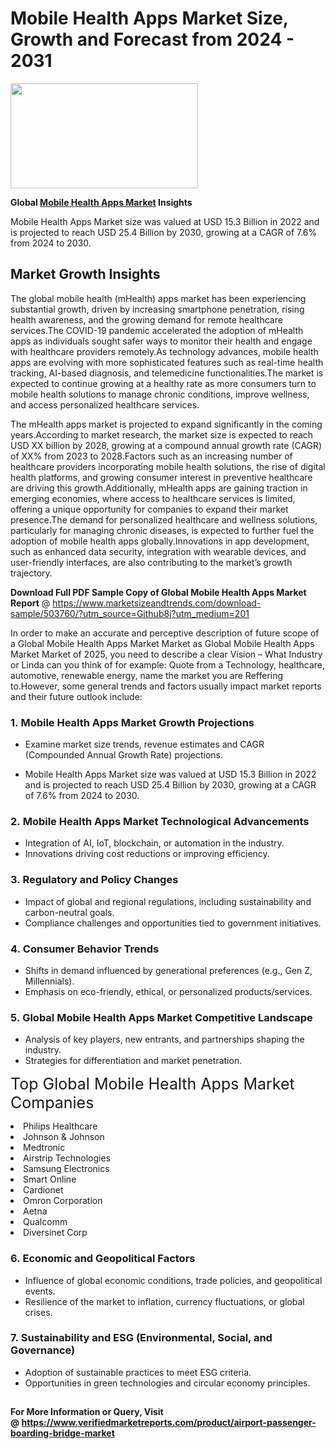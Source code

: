 <H1>Mobile Health Apps Market Size, Growth and Forecast from 2024 - 2031</H1><img class="aligncenter size-medium wp-image-584254" src="https://thirdeyenews.in/wp-content/uploads/2024/09/Global-Market-Research-300x168.jpeg" alt="" width="300" height="168" /><p><strong>Global&nbsp;<a href="https://www.marketsizeandtrends.com/download-sample/503760/?utm_source=Github8j?utm_medium=201">Mobile Health Apps Market</a> Insights</strong></p><p>Mobile Health Apps Market size was valued at USD 15.3 Billion in 2022 and is projected to reach USD 25.4 Billion by 2030, growing at a CAGR of 7.6% from 2024 to 2030.</p><p><h2>Market Growth Insights</h2> <p>The global mobile health (mHealth) apps market has been experiencing substantial growth, driven by increasing smartphone penetration, rising health awareness, and the growing demand for remote healthcare services.The COVID-19 pandemic accelerated the adoption of mHealth apps as individuals sought safer ways to monitor their health and engage with healthcare providers remotely.As technology advances, mobile health apps are evolving with more sophisticated features such as real-time health tracking, AI-based diagnosis, and telemedicine functionalities.The market is expected to continue growing at a healthy rate as more consumers turn to mobile health solutions to manage chronic conditions, improve wellness, and access personalized healthcare services.</p> <p>The mHealth apps market is projected to expand significantly in the coming years.According to market research, the market size is expected to reach USD XX billion by 2028, growing at a compound annual growth rate (CAGR) of XX% from 2023 to 2028.Factors such as an increasing number of healthcare providers incorporating mobile health solutions, the rise of digital health platforms, and growing consumer interest in preventive healthcare are driving this growth.Additionally, mHealth apps are gaining traction in emerging economies, where access to healthcare services is limited, offering a unique opportunity for companies to expand their market presence.The demand for personalized healthcare and wellness solutions, particularly for managing chronic diseases, is expected to further fuel the adoption of mobile health apps globally.Innovations in app development, such as enhanced data security, integration with wearable devices, and user-friendly interfaces, are also contributing to the market’s growth trajectory.</p> <p><span class=""><strong>Download Full PDF Sample Copy of Global Mobile Health Apps Market Report</strong> @ <a href="https://www.marketsizeandtrends.com/download-sample/503760/?utm_source=Github8j?utm_medium=201" target="_blank">https://www.marketsizeandtrends.com/download-sample/503760/?utm_source=Github8j?utm_medium=201</a></span></p><p>In order to make an accurate and perceptive description of future scope of a Global&nbsp;Mobile Health Apps Market Market as Global&nbsp;Mobile Health Apps Market Market of 2025, you need to describe a clear Vision &ndash; What Industry or Linda can you think of for example: Quote from a Technology, healthcare, automotive, renewable energy, name the market you are Reffering to.However, some general trends and factors usually impact market reports and their future outlook include:</p><h3>1.&nbsp;<strong>Mobile Health Apps Market Growth Projections</strong></h3><ul><li>Examine market size trends, revenue estimates and CAGR (Compounded Annual Growth Rate) projections.</li><li><p>Mobile Health Apps Market size was valued at USD 15.3 Billion in 2022 and is projected to reach USD 25.4 Billion by 2030, growing at a CAGR of 7.6% from 2024 to 2030.</p></li></ul><h3>2.&nbsp;<strong>Mobile Health Apps Market Technological Advancements</strong></h3><ul><li>Integration of AI, IoT, blockchain, or automation in the industry.</li><li>Innovations driving cost reductions or improving efficiency.</li></ul><h3>3.&nbsp;<strong>Regulatory and Policy Changes</strong></h3><ul><li>Impact of global and regional regulations, including sustainability and carbon-neutral goals.</li><li>Compliance challenges and opportunities tied to government initiatives.</li></ul><h3>4.&nbsp;<strong>Consumer Behavior Trends</strong></h3><ul><li>Shifts in demand influenced by generational preferences (e.g., Gen Z, Millennials).</li><li>Emphasis on eco-friendly, ethical, or personalized products/services.</li></ul><h3>5.&nbsp;<strong>Global Mobile Health Apps Market Competitive Landscape</strong></h3><ul><li>Analysis of key players, new entrants, and partnerships shaping the industry.</li><li>Strategies for differentiation and market penetration.</li></ul><p data-pm-slice="1 1 []"><span style="color: inherit; font-family: inherit; font-size: 25px;">Top Global Mobile Health Apps Market Companies</span></p><div class="" data-test-id=""><p><li>Philips Healthcare</li><li> Johnson & Johnson</li><li> Medtronic</li><li> Airstrip Technologies</li><li> Samsung Electronics</li><li> Smart Online</li><li> Cardionet</li><li> Omron Corporation</li><li> Aetna</li><li> Qualcomm</li><li> Diversinet Corp</li></p></div><h3>6.&nbsp;<strong>Economic and Geopolitical Factors</strong></h3><ul><li>Influence of global economic conditions, trade policies, and geopolitical events.</li><li>Resilience of the market to inflation, currency fluctuations, or global crises.</li></ul><h3>7.&nbsp;<strong>Sustainability and ESG (Environmental, Social, and Governance)</strong></h3><ul><li>Adoption of sustainable practices to meet ESG criteria.</li><li>Opportunities in green technologies and circular economy principles.</li></ul><h2><strong style="font-size: 14px;">For More Information or Query, Visit @&nbsp;</strong><a style="background-color: #ffffff; font-size: 14px;" href="https://www.marketsizeandtrends.com/report/mobile-health-apps-market/" target="_blank">https://www.verifiedmarketreports.com/product/airport-passenger-boarding-bridge-market</a></h2>